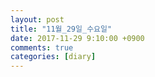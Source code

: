 ```yaml
---
layout: post
title: "11월_29일_수요일"
date: 2017-11-29 9:10:00 +0900
comments: true 
categories: [diary] 
---
```

